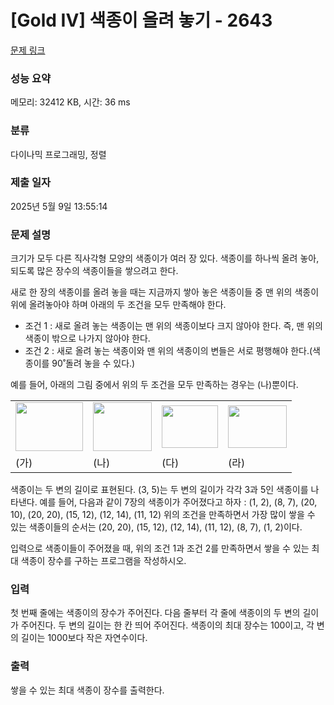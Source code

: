 # [Gold IV] 색종이 올려 놓기 - 2643 

[문제 링크](https://www.acmicpc.net/problem/2643) 

### 성능 요약

메모리: 32412 KB, 시간: 36 ms

### 분류

다이나믹 프로그래밍, 정렬

### 제출 일자

2025년 5월 9일 13:55:14

### 문제 설명

<p>크기가 모두 다른 직사각형 모양의 색종이가 여러 장 있다. 색종이를 하나씩 올려 놓아, 되도록 많은 장수의 색종이들을 쌓으려고 한다.</p>

<p>새로 한 장의 색종이를 올려 놓을 때는 지금까지 쌓아 놓은 색종이들 중 맨 위의 색종이 위에 올려놓아야 하며 아래의 두 조건을 모두 만족해야 한다.</p>

<ul>
	<li>조건 1 : 새로 올려 놓는 색종이는 맨 위의 색종이보다 크지 않아야 한다. 즉, 맨 위의 색종이 밖으로 나가지 않아야 한다.</li>
	<li>조건 2 : 새로 올려 놓는 색종이와 맨 위의 색종이의 변들은 서로 평행해야 한다.(색종이를 90˚돌려 놓을 수 있다.)</li>
</ul>

<p>예를 들어, 아래의 그림 중에서 위의 두 조건을 모두 만족하는 경우는 (나)뿐이다.</p>

<table class="table table-bordered td-center">
	<tbody>
		<tr>
			<td><img alt="" src="https://upload.acmicpc.net/830e691c-1989-4613-8dc9-0257d20214fc/-/crop/216x156/0,0/-/preview/" style="width: 108px; height: 78px;"></td>
			<td><img alt="" src="https://upload.acmicpc.net/830e691c-1989-4613-8dc9-0257d20214fc/-/crop/188x156/246,0/-/preview/" style="width: 94px; height: 78px;"></td>
			<td><img alt="" src="https://upload.acmicpc.net/aded1664-9f0a-4026-bd52-37b978453881/-/preview/" style="width: 90px; height: 68px;"></td>
			<td><img alt="" src="https://upload.acmicpc.net/f18e7a59-08a6-4156-9690-e9ff061a9d1f/-/preview/" style="width: 94px; height: 68px;"></td>
		</tr>
		<tr>
			<td>(가)</td>
			<td>(나)</td>
			<td>(다)</td>
			<td>(라)</td>
		</tr>
	</tbody>
</table>

<p>색종이는 두 변의 길이로 표현된다. (3, 5)는 두 변의 길이가 각각 3과 5인 색종이를 나타낸다. 예를 들어, 다음과 같이 7장의 색종이가 주어졌다고 하자 : (1, 2), (8, 7), (20, 10), (20, 20), (15, 12), (12, 14), (11, 12) 위의 조건을 만족하면서 가장 많이 쌓을 수 있는 색종이들의 순서는 (20, 20), (15, 12), (12, 14), (11, 12), (8, 7), (1, 2)이다.</p>

<p>입력으로 색종이들이 주어졌을 때, 위의 조건 1과 조건 2를 만족하면서 쌓을 수 있는 최대 색종이 장수를 구하는 프로그램을 작성하시오.</p>

### 입력 

 <p>첫 번째 줄에는 색종이의 장수가 주어진다. 다음 줄부터 각 줄에 색종이의 두 변의 길이가 주어진다. 두 변의 길이는 한 칸 띄어 주어진다. 색종이의 최대 장수는 100이고, 각 변의 길이는 1000보다 작은 자연수이다.</p>

### 출력 

 <p>쌓을 수 있는 최대 색종이 장수를 출력한다.</p>

